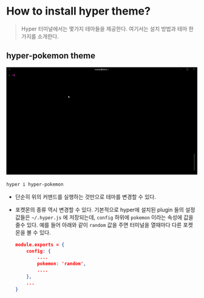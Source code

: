# How to install hyper theme?

> Hyper 터미널에서는 몇가지 테마들을 제공한다. 여기서는 설치 방법과 테마 한가지를 소개한다.



## hyper-pokemon theme

![](./how-to-install-theme/hyper-theme.gif)



```bash
hyper i hyper-pokemon
```

- 단순히 위의 커맨드를 실행하는 것만으로 테마를 변경할 수 있다.

- 포켓몬의 종류 역시 변경할 수 있다. 기본적으로 hyper에 설치된 plugin 들의 설정값들은 `~/.hyper.js` 에 저장되는데, `config` 하위에 `pokemon` 이라는 속성에 값을 줄수 있다. 예를 들어 아래와 같이 `random` 값을 주면 터미널을 열때마다 다른 포켓몬을 볼 수 있다.

	```json
	module.exports = {
	    config: {
	        ....
	        pokemon: 'random',
	        ....
	    },
	    ...
	}
	```